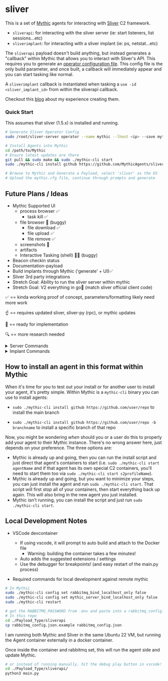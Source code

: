 # sliver

This is a set of [Mythic](https://docs.mythic-c2.net/) agents for interacting with [Sliver](https://sliver.sh/) C2 framework.

- `sliverapi`: for interacting with the sliver server (ie: start listeners, list sessions...etc)
- `sliverimplant`: for interacting with a sliver implant (ie: ps, netstat...etc)

The `sliverapi` payload doesn't build anything, but instead generates a "callback" within Mythic that allows you to interact with Sliver's API. This requires you to generate an [operator configuration file](https://sliver.sh/docs?name=Multi-player+Mode). This config file is the only build parameter, and once built, a callback will immediately appear and you can start tasking like normal.

A `sliverimplant` callback is instantiated when tasking a `use -id <sliver_implant_id>` from within the sliverapi callback.

Checkout this [blog](./blog/blog.md) about my experience creating them.

### Quick Start

This assumes that sliver (1.5.x) is installed and running.

```sh
# Generate Sliver Operator Config
sudo /root/sliver-server operator --name mythic --lhost <ip> --save mythic.cfg && sudo chown $USER:$USER mythic.cfg

# Install Agents into Mythic
cd /path/to/Mythic
# Ensure latest updates are there
git pull && sudo make && sudo ./mythic-cli start
sudo ./mythic-cli install github https://github.com/MythicAgents/sliver

# Browse to Mythic and Generate a Payload, select 'sliver' as the OS
# Upload the mythic.cfg file, continue through prompts and generate
```

## Future Plans / Ideas

- Mythic Supported UI
  - process browser ✅
    - task kill ✅
  - file browser 🐞 (buggy)
    - file download ✅
    - file upload ✅
    - file remove ✅
  - screenshots 🐞
  - artifacts
  - Interactive Tasking (shell) 🚧🐞 (buggy)
- Beacon checkin status
- Documentation-payload
- Build implants through Mythic ('generate' + UI)✅
- Sliver 3rd party integrations
- Stretch Goal: Ability to run the sliver server within mythic
- Stretch Goal: V2 everything in go💙 (match sliver official client code)

✅ == kinda working proof of concept, parameters/formatting likely need more work

☝️ == requires updated sliver, sliver-py (rpc), or mythic updates

👷 == ready for implementation

🔍 == more research needed

<details>
  <summary>Server Commands</summary>

    - clear (not needed with Mythic?)
    - exit🔍 (exit vs close vs background vs kill)
    - monitor🔍
    - wg-config🔍
    - wg-portfwd🔍
    - wg-socks🔍
    - aliases☝️
    - armory☝️
    - background (not needed with Mythic?)
    - beacons✅
    - builders☝️
    - canaries✅
    - cursed🔍
    - dns✅
    - generate✅
    - hosts✅
    - http✅
    - https✅
    - implants✅
    - jobs✅
    - licenses✅
    - loot (not needed with Mythic?)
    - mtls✅
    - prelude-operator🔍
    - profiles✅
    - reaction🔍
    - regenerate👷
    - sessions✅
    - settings (not needed with Mythic?)
    - stage-listener👷
    - update (not needed with Mythic?)
    - use✅
    - version✅
    - websites✅
    - wg👷
    - operators✅

</details>

<details>
  <summary>Implant Commands</summary>

    - cat✅
    - cd✅
    - chmod☝️
    - chown☝️
    - chtimes☝️
    - close🔍 (what is this used for?)
    - download✅
    - execute✅
    - execute-shellcode👷
    - execute-assembly👷
    - extensions👷
    - getgid✅
    - getpid✅
    - getuid✅
    - ifconfig✅
    - info✅
    - interactive✅ (beacon only)
    - kill✅
    - ls✅
    - memfiles☝️
    - mkdir✅
    - msf👷
    - msf-inject👷
    - mv✅
    - netstat✅
    - ping✅ (session only)
    - pivots👷 (session only)
    - portfwd👷
    - procdump👷
    - ps✅
    - pwd✅
    - reconfig✅ (beacon only)
    - rename (not needed with Mythic?)
    - rm✅
    - rportfwd👷
    - screenshot✅
    - shell✅ (session only)
    - shikata-ga-nai🔍
    - sideload👷
    - socks5👷
    - ssh👷
    - tasks✅ (beacon only)
    - terminate✅
    - upload✅
    - whoami✅

</details>

## How to install an agent in this format within Mythic

When it's time for you to test out your install or for another user to install your agent, it's pretty simple. Within Mythic is a `mythic-cli` binary you can use to install agents:

- `sudo ./mythic-cli install github https://github.com/user/repo` to install the main branch
* `sudo ./mythic-cli install github https://github.com/user/repo -b branchname` to install a specific branch of that repo

Now, you might be wondering _when_ should you or a user do this to properly add your agent to their Mythic instance. There's no wrong answer here, just depends on your preference. The three options are:

* Mythic is already up and going, then you can run the install script and just direct that agent's containers to start (i.e. `sudo ./mythic-cli start agentName` and if that agent has its own special C2 containers, you'll need to start them too via `sudo ./mythic-cli start c2profileName`).
* Mythic is already up and going, but you want to minimize your steps, you can just install the agent and run `sudo ./mythic-cli start`. That script will first _stop_ all of your containers, then start everything back up again. This will also bring in the new agent you just installed.
* Mythic isn't running, you can install the script and just run `sudo ./mythic-cli start`. 

## Local Development Notes

- VSCode devcontainer
  - If using vscode, it will prompt to auto build and attach to the Docker file
    - Warning: building the container takes a few minutes!
  - Auto adds the suggested extensions / settings
  - Use the debugger for breakpoints! (and easy restart of the main.py process)

- Required commands for local development against remote mythic

```bash
# In Mythic
sudo ./mythic-cli config set rabbitmq_bind_localhost_only false
sudo ./mythic-cli config set mythic_server_bind_localhost_only false
sudo ./mythic-cli restart

# get the RABBITMQ_PASSWORD from .env and paste into a rabbitmq_config.json
# In this repo
cd ./Payload_Type/sliverapi
cp rabbitmq_config.json.example rabbitmq_config.json
```

I am running both Mythic and Sliver in the same Ubuntu 22 VM, but running the Agent container externally in a docker container.

Once inside the container and rabbitmq set, this will run the agent side and update Mythic.

```bash
# or instead of running manually, hit the debug play button in vscode!
cd ./Payload_Type/sliverapi/
python3 main.py
```
